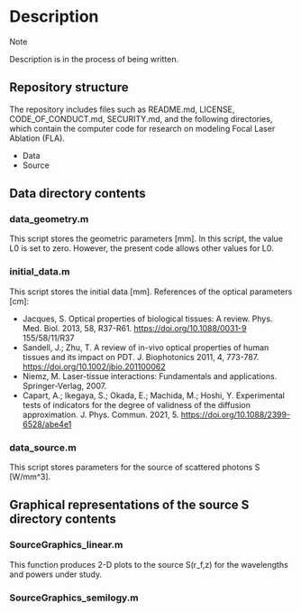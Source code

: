 # Description
> [!NOTE] 
> Description is in the process of being written.

## Repository structure
The repository includes files such as README.md, LICENSE, CODE_OF_CONDUCT.md, SECURITY.md,
and the following directories, which contain the computer code for research on modeling Focal Laser Ablation (FLA). 
* Data
* Source

## Data directory contents

### data_geometry.m
This script stores the geometric parameters [mm].
In this script, the value L0 is set to zero. However, the present code allows other values for L0.

### initial_data.m
This script stores the initial data [mm]. References of the optical parameters [cm]:

- Jacques, S. Optical properties of biological tissues: A review. Phys. Med. Biol. 2013, 58, R37-R61. https://doi.org/10.1088/0031-9 155/58/11/R37
- Sandell, J.; Zhu, T. A review of in-vivo optical properties of human tissues and its impact on PDT. J. Biophotonics 2011, 4, 773-787. https://doi.org/10.1002/jbio.201100062
- Niemz, M. Laser-tissue interactions: Fundamentals and applications. Springer-Verlag, 2007.
- Capart, A.; Ikegaya, S.; Okada, E.; Machida, M.; Hoshi, Y. Experimental tests of indicators for the degree of validness of the diffusion approximation. J. Phys. Commun. 2021, 5. https://doi.org/10.1088/2399-6528/abe4e1

### data_source.m
This script stores parameters for the source of scattered photons S [W/mm^3].

## Graphical representations of the source S directory contents

### SourceGraphics_linear.m
This function produces 2-D plots to the source S(r_f,z) for the wavelengths and powers under study.

### SourceGraphics_semilogy.m
 
